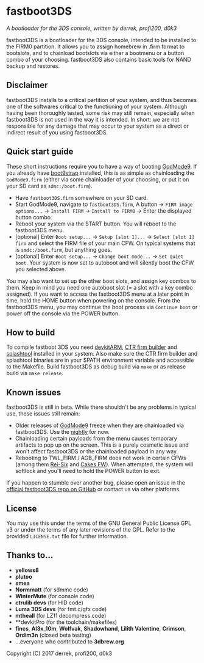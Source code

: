 # fastboot3DS
_A bootloader for the 3DS console, written by derrek, profi200, d0k3_

fastboot3DS is a bootloader for the 3DS console, intended to be installed to the FIRM0 partition. It allows you to assign homebrew in .firm format to bootslots, and to chainload bootslots via either a bootmenu or a button combo of your choosing. fastboot3DS also contains basic tools for NAND backup and restores.

## Disclaimer
fastboot3DS installs to a critical partition of your system, and thus becomes one of the softwares critical to the functioning of your system. Although having been thoroughly tested, some risk may still remain, especially when fastboot3DS is not used in the way it is intended. In short: we are not responsible for any damage that may occur to your system as a direct or indirect result of you using fastboot3DS.

## Quick start guide
These short instructions require you to have a way of booting [GodMode9](https://github.com/d0k3/GodMode9). If you already have [boot9strap](https://github.com/SciresM/boot9strap) installed, this is as simple as chainloading the `GodMode9.firm` (either via some chainloader of your choosing, or put it on your SD card as `sdmc:/boot.firm`).
* Have `fastboot3DS.firm` somewhere on your SD card.
* Start GodMode9, navigate to `fastboot3DS.firm`, A button -> `FIRM image options...` -> `Install FIRM` -> `Install to FIRM0` -> Enter the displayed button combo.
* Reboot your system via the START button. You will reboot to the fastboot3DS menu.
* [optional] Enter `Boot setup...` -> `Setup [slot 1]...` -> `Select [slot 1] firm` and select the FIRM file of your main CFW. On typical systems that is `smdc:/boot.firm`, but anything goes.
* [optional] Enter `Boot setup...` -> `Change boot mode...` -> `Set quiet boot`. Your system is now set to autoboot and will silently boot the CFW you selected above.

You may also want to set up the other boot slots, and assign key combos to them. Keep in mind you need one autoboot slot (= a slot with a key combo assigned). If you want to access the fastboot3DS menu at a later point in time, hold the HOME button when powering on the console. From the fastboot3DS menu, you may continue the boot process via `Continue boot` or power off the console via the POWER button.

## How to build
To compile fastboot 3DS you need [devkitARM](https://sourceforge.net/projects/devkitpro/), [CTR firm builder](https://github.com/derrekr/ctr_firm_builder) and [splashtool](https://github.com/profi200/splashtool) installed in your system. Also make sure the CTR firm builder and splashtool binaries are in your $PATH environment variable and accessible to the Makefile. Build fastboot3DS as debug build via `make` or as release build via `make release`.

## Known issues
fastboot3DS is still in beta. While there shouldn't be any problems in typical use, these issues still remain:
* Older releases of [GodMode9](https://github.com/d0k3/GodMode9) freeze when they are chainloaded via fastboot3DS. Use the [nightly](https://d0k3.secretalgorithm.com/) for now.
* Chainloading certain payloads from the menu causes temporary artifacts to pop up on the screen. This is a purely cosmetic issue and won't affect fastboot3DS or the chainloaded payload in any way.
* Rebooting to TWL_FIRM / AGB_FIRM does not work in certain CFWs (among them [Rei-Six](https://github.com/CrimsonMaple/Rei-Six) and [Cakes FW](https://github.com/mid-kid/CakesForeveryWan)). When attempted, the system will softlock and you'll need to hold the POWER button to exit.

If you happen to stumble over another bug, please open an issue in the [official fastboot3DS repo on GitHub](https://github.com/derrekr/fastboot3DS/issues) or contact us via other platforms.

## License
You may use this under the terms of the GNU General Public License GPL v3 or under the terms of any later revisions of the GPL. Refer to the provided `LICENSE.txt` file for further information.

## Thanks to...
* **yellows8**
* **plutoo**
* **smea**
* **Normmatt** (for sdmmc code)
* **WinterMute** (for console code)
* **ctrulib devs** (for HID code)
* **Luma 3DS devs** (for fmt.c/gfx code)
* **mtheall** (for LZ11 decompress code)
* **devkitPro (for the toolchain/makefiles)
* **fincs**, **Al3x_10m**, **Wolfvak**, **Shadowhand**, **Lilith Valentine**, **Crimson**, **Ordim3n** (closed beta testing)
* ...everyone who contributed to **3dbrew.org**

Copyright (C) 2017 derrek, profi200, d0k3
